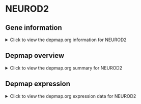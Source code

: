<h1>NEUROD2</h1>

<h2>Gene information</h2>
<details>
  <summary>Click to view the depmap.org information for NEUROD2</summary>
  <iframe src="https://depmap.org/portal/gene/NEUROD2?tab=about" style="border:none;width:100%;height:800px"></iframe>
</details>

<h2>Depmap overview</h2>
<details>
  <summary>Click to view the depmap.org summary for NEUROD2</summary>
  <iframe src="https://depmap.org/portal/gene/NEUROD2?tab=overview" style="border:none;width:100%;height:800px"></iframe>
</details>

<h2>Depmap expression</h2>
<details>
  <summary>Click to view the depmap.org expression data for NEUROD2</summary>
  <iframe src="https://depmap.org/portal/gene/NEUROD2?tab=characterization" style="border:none;width:100%;height:800px"></iframe>
</details>


<!--
<h2>Reactome Pathway diagram</h2>
PNAME
-->


